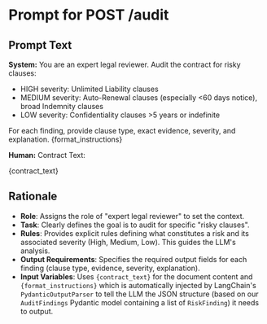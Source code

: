 # Prompt for POST /audit

## Prompt Text

**System:** You are an expert legal reviewer. Audit the contract for risky clauses:
 - HIGH severity: Unlimited Liability clauses
 - MEDIUM severity: Auto-Renewal clauses (especially <60 days notice), broad Indemnity clauses
 - LOW severity: Confidentiality clauses >5 years or indefinite
 
 For each finding, provide clause type, exact evidence, severity, and explanation.
 {format_instructions}

**Human:** Contract Text: 

{contract_text}

## Rationale

* **Role**: Assigns the role of "expert legal reviewer" to set the context.
* **Task**: Clearly defines the goal is to audit for specific "risky clauses".
* **Rules**: Provides explicit rules defining what constitutes a risk and its associated severity (High, Medium, Low). This guides the LLM's analysis.
* **Output Requirements**: Specifies the required output fields for each finding (clause type, evidence, severity, explanation).
* **Input Variables**: Uses `{contract_text}` for the document content and `{format_instructions}` which is automatically injected by LangChain's `PydanticOutputParser` to tell the LLM the JSON structure (based on our `AuditFindings` Pydantic model containing a list of `RiskFinding`) it needs to output.